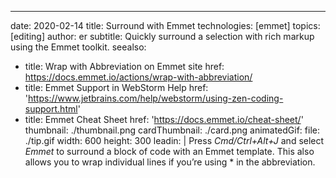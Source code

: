 ---
date: 2020-02-14 title: Surround with Emmet technologies: [emmet] topics: [editing] author: er subtitle: Quickly surround a selection with rich markup using the Emmet toolkit. seealso:
- title: Wrap with Abbreviation on Emmet site href: https://docs.emmet.io/actions/wrap-with-abbreviation/
- title: Emmet Support in WebStorm Help href: 'https://www.jetbrains.com/help/webstorm/using-zen-coding-support.html'
- title: Emmet Cheat Sheet href: 'https://docs.emmet.io/cheat-sheet/' thumbnail: ./thumbnail.png cardThumbnail: ./card.png animatedGif: file: ./tip.gif width: 600 height: 300 leadin: | Press *Cmd/Ctrl+Alt+J* and select *Emmet* to surround a block of code with an Emmet template. This also allows you to wrap individual lines if you’re using * in the abbreviation.
